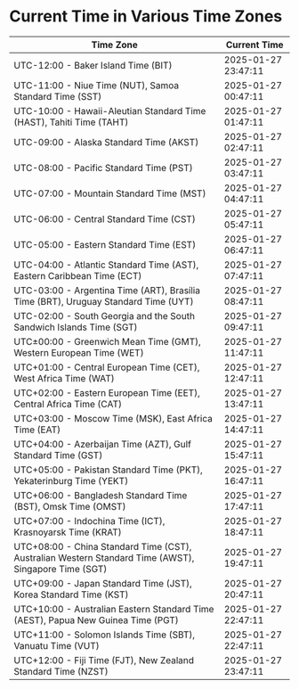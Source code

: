 # Current Time in Various Time Zones

| Time Zone | Current Time |
|-----------|--------------|
| UTC-12:00 - Baker Island Time (BIT) | 2025-01-27 23:47:11 |
| UTC-11:00 - Niue Time (NUT), Samoa Standard Time (SST) | 2025-01-27 00:47:11 |
| UTC-10:00 - Hawaii-Aleutian Standard Time (HAST), Tahiti Time (TAHT) | 2025-01-27 01:47:11 |
| UTC-09:00 - Alaska Standard Time (AKST) | 2025-01-27 02:47:11 |
| UTC-08:00 - Pacific Standard Time (PST) | 2025-01-27 03:47:11 |
| UTC-07:00 - Mountain Standard Time (MST) | 2025-01-27 04:47:11 |
| UTC-06:00 - Central Standard Time (CST) | 2025-01-27 05:47:11 |
| UTC-05:00 - Eastern Standard Time (EST) | 2025-01-27 06:47:11 |
| UTC-04:00 - Atlantic Standard Time (AST), Eastern Caribbean Time (ECT) | 2025-01-27 07:47:11 |
| UTC-03:00 - Argentina Time (ART), Brasília Time (BRT), Uruguay Standard Time (UYT) | 2025-01-27 08:47:11 |
| UTC-02:00 - South Georgia and the South Sandwich Islands Time (SGT) | 2025-01-27 09:47:11 |
| UTC±00:00 - Greenwich Mean Time (GMT), Western European Time (WET) | 2025-01-27 11:47:11 |
| UTC+01:00 - Central European Time (CET), West Africa Time (WAT) | 2025-01-27 12:47:11 |
| UTC+02:00 - Eastern European Time (EET), Central Africa Time (CAT) | 2025-01-27 13:47:11 |
| UTC+03:00 - Moscow Time (MSK), East Africa Time (EAT) | 2025-01-27 14:47:11 |
| UTC+04:00 - Azerbaijan Time (AZT), Gulf Standard Time (GST) | 2025-01-27 15:47:11 |
| UTC+05:00 - Pakistan Standard Time (PKT), Yekaterinburg Time (YEKT) | 2025-01-27 16:47:11 |
| UTC+06:00 - Bangladesh Standard Time (BST), Omsk Time (OMST) | 2025-01-27 17:47:11 |
| UTC+07:00 - Indochina Time (ICT), Krasnoyarsk Time (KRAT) | 2025-01-27 18:47:11 |
| UTC+08:00 - China Standard Time (CST), Australian Western Standard Time (AWST), Singapore Time (SGT) | 2025-01-27 19:47:11 |
| UTC+09:00 - Japan Standard Time (JST), Korea Standard Time (KST) | 2025-01-27 20:47:11 |
| UTC+10:00 - Australian Eastern Standard Time (AEST), Papua New Guinea Time (PGT) | 2025-01-27 22:47:11 |
| UTC+11:00 - Solomon Islands Time (SBT), Vanuatu Time (VUT) | 2025-01-27 22:47:11 |
| UTC+12:00 - Fiji Time (FJT), New Zealand Standard Time (NZST) | 2025-01-27 23:47:11 |
